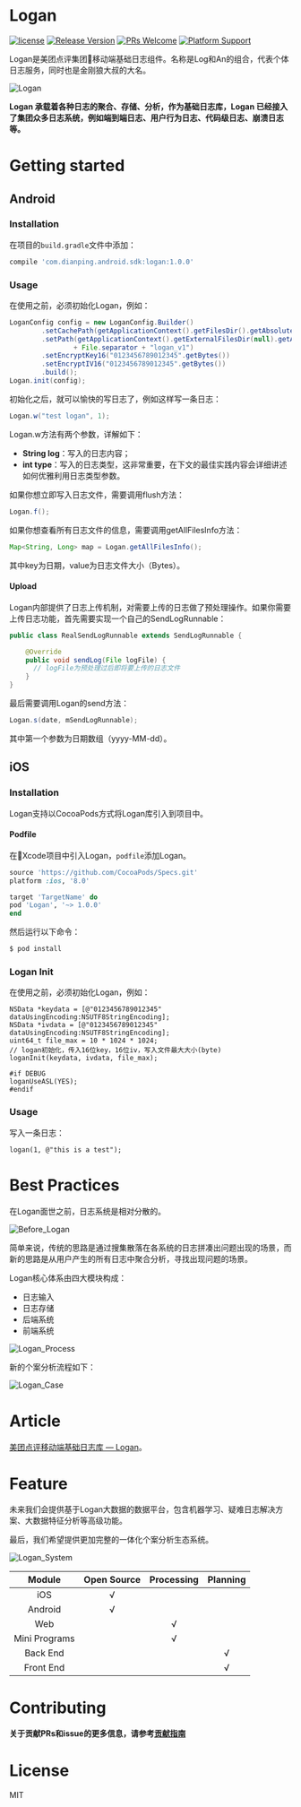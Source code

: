 # Logan

[![license](https://img.shields.io/badge/license-MIT-brightgreen.svg?style=flat)](https://raw.githubusercontent.com/Meituan-Dianping/Logan/master/LICENSE)
[![Release Version](https://img.shields.io/github/release/Meituan-Dianping/Logan.svg?maxAge=2592000?style=flat-square)](https://github.com/Meituan-Dianping/Logan/releases)
[![PRs Welcome](https://img.shields.io/badge/PRs-welcome-brightgreen.svg)](https://github.com/Meituan-Dianping/Logan/pulls)
[![Platform Support](https://img.shields.io/badge/Platform-%20iOS%20%7C%20Android%20-brightgreen.svg)](https://github.com/Meituan-Dianping/Logan/wiki)

Logan是美团点评集团移动端基础日志组件。名称是Log和An的组合，代表个体日志服务，同时也是金刚狼大叔的大名。

![Logan](./img/logan_arch.png)

**Logan 承载着各种日志的聚合、存储、分析，作为基础日志库，Logan 已经接入了集团众多日志系统，例如端到端日志、用户行为日志、代码级日志、崩溃日志等。**

# Getting started

## Android

### Installation

在项目的`build.gradle`文件中添加：

```groovy
compile 'com.dianping.android.sdk:logan:1.0.0'
```

### Usage

在使用之前，必须初始化Logan，例如：

```java
LoganConfig config = new LoganConfig.Builder()
        .setCachePath(getApplicationContext().getFilesDir().getAbsolutePath())
        .setPath(getApplicationContext().getExternalFilesDir(null).getAbsolutePath()
                + File.separator + "logan_v1")
        .setEncryptKey16("0123456789012345".getBytes())
        .setEncryptIV16("0123456789012345".getBytes())
        .build();
Logan.init(config);
```

初始化之后，就可以愉快的写日志了，例如这样写一条日志：

```java
Logan.w("test logan", 1);
```

Logan.w方法有两个参数，详解如下：

- **String log**：写入的日志内容；
- **int type**：写入的日志类型，这非常重要，在下文的最佳实践内容会详细讲述如何优雅利用日志类型参数。

如果你想立即写入日志文件，需要调用flush方法：

```java
Logan.f();
```

如果你想查看所有日志文件的信息，需要调用getAllFilesInfo方法：

```java
Map<String, Long> map = Logan.getAllFilesInfo();
```

其中key为日期，value为日志文件大小（Bytes）。

#### Upload

Logan内部提供了日志上传机制，对需要上传的日志做了预处理操作。如果你需要上传日志功能，首先需要实现一个自己的SendLogRunnable：

```java
public class RealSendLogRunnable extends SendLogRunnable {

    @Override
    public void sendLog(File logFile) {
      // logFile为预处理过后即将要上传的日志文件
    }
}
```

最后需要调用Logan的send方法：

```java
Logan.s(date, mSendLogRunnable);
```

其中第一个参数为日期数组（yyyy-MM-dd）。

## iOS

### Installation

Logan支持以CocoaPods方式将Logan库引入到项目中。

#### Podfile

在Xcode项目中引入Logan，`podfile`添加Logan。

```ruby
source 'https://github.com/CocoaPods/Specs.git'
platform :ios, '8.0'

target 'TargetName' do
pod 'Logan', '~> 1.0.0'
end
```

然后运行以下命令：

```bash
$ pod install
```

### Logan Init

在使用之前，必须初始化Logan，例如：

```objc
NSData *keydata = [@"0123456789012345" dataUsingEncoding:NSUTF8StringEncoding]; 
NSData *ivdata = [@"0123456789012345" dataUsingEncoding:NSUTF8StringEncoding];
uint64_t file_max = 10 * 1024 * 1024;
// logan初始化，传入16位key，16位iv，写入文件最大大小(byte)
loganInit(keydata, ivdata, file_max);

#if DEBUG
loganUseASL(YES);
#endif
```

### Usage

写入一条日志：
```objc
logan(1, @"this is a test");
```

# Best Practices

在Logan面世之前，日志系统是相对分散的。

![Before_Logan](./img/before_logan.png)

简单来说，传统的思路是通过搜集散落在各系统的日志拼凑出问题出现的场景，而新的思路是从用户产生的所有日志中聚合分析，寻找出现问题的场景。

Logan核心体系由四大模块构成：

- 日志输入
- 日志存储
- 后端系统
- 前端系统

![Logan_Process](./img/logan_process.png)

新的个案分析流程如下：

![Logan_Case](./img/logan_case.png)

# Article

[美团点评移动端基础日志库 — Logan](https://tech.meituan.com/Logan.html)。

# Feature

未来我们会提供基于Logan大数据的数据平台，包含机器学习、疑难日志解决方案、大数据特征分析等高级功能。

最后，我们希望提供更加完整的一体化个案分析生态系统。

![Logan_System](./img/logan_system.png)

| Module | Open Source | Processing | Planning |
| :------: | :--: | :-----: | :-: |
| iOS  |   √  |        |    |
| Android | √ |  |  |
| Web |  | √ |  |
| Mini Programs |  | √ |  |
| Back End |  |  | √ |
| Front End |  |  | √ |

# Contributing

**关于贡献PRs和issue的更多信息，请参考[贡献指南](./CONTRIBUTING.md)**

# License

MIT

